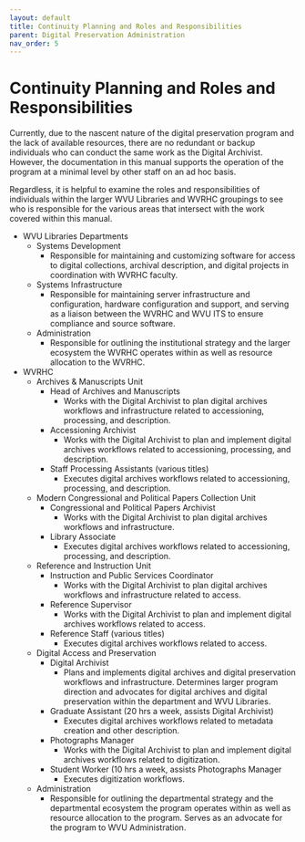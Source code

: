 ```yaml
---
layout: default
title: Continuity Planning and Roles and Responsibilities
parent: Digital Preservation Administration
nav_order: 5
---
```


# Continuity Planning and Roles and Responsibilities

Currently, due to the nascent nature of the digital preservation program and the lack of available resources, there are no redundant or backup individuals who can conduct the same work as the Digital Archivist. However, the documentation in this manual supports the operation of the program at a minimal level by other staff on an ad hoc basis.  

Regardless, it is helpful to examine the roles and responsibilities of individuals within the larger WVU Libraries and WVRHC groupings to see who is responsible for the various areas that intersect with the work covered within this manual.  

- WVU Libraries Departments 
    - Systems Development 
        - Responsible for maintaining and customizing software for access to digital collections, archival description, and digital projects in coordination with WVRHC faculty.
    - Systems Infrastructure 
        - Responsible for maintaining server infrastructure and configuration, hardware configuration and support, and serving as a liaison between the WVRHC and WVU ITS to ensure compliance and source software.
    - Administration 
        - Responsible for outlining the institutional strategy and the larger ecosystem the WVRHC operates within as well as resource allocation to the WVRHC. 
- WVRHC 
    - Archives & Manuscripts Unit 
        - Head of Archives and Manuscripts 
            - Works with the Digital Archivist to plan digital archives workflows and infrastructure related to accessioning, processing, and description. 
        - Accessioning Archivist 
            - Works with the Digital Archivist to plan and implement digital archives workflows related to accessioning, processing, and description. 
        - Staff Processing Assistants (various titles) 
            - Executes digital archives workflows related to accessioning, processing, and description.  
    - Modern Congressional and Political Papers Collection Unit 
        - Congressional and Political Papers Archivist 
            - Works with the Digital Archivist to plan digital archives workflows and infrastructure. 
        - Library Associate 
            - Executes digital archives workflows related to accessioning, processing, and description. 
    - Reference and Instruction Unit 
        - Instruction and Public Services Coordinator 
            - Works with the Digital Archivist to plan digital archives workflows and infrastructure related to access. 
        - Reference Supervisor 
            - Works with the Digital Archivist to plan and implement digital archives workflows related to access. 
        - Reference Staff (various titles) 
            - Executes digital archives workflows related to access. 
    - Digital Access and Preservation 
        - Digital Archivist 
            - Plans and implements digital archives and digital preservation workflows and infrastructure. Determines larger program direction and advocates for digital archives and digital preservation within the department and WVU Libraries.   
        - Graduate Assistant (20 hrs a week, assists Digital Archivist) 
            - Executes digital archives workflows related to metadata creation and other description. 
        - Photographs Manager 
            - Works with the Digital Archivist to plan and implement digital archives workflows related to digitization. 
        - Student Worker (10 hrs a week, assists Photographs Manager 
            - Executes digitization workflows. 
    - Administration 
        - Responsible for outlining the departmental strategy and the departmental ecosystem the program operates within as well as resource allocation to the program. Serves as an advocate for the program to WVU Administration.  